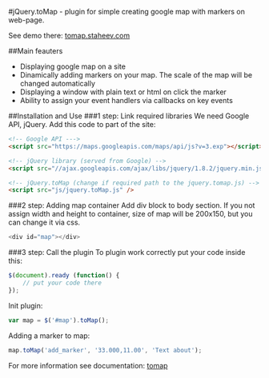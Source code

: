 #jQuery.toMap - plugin for simple creating google map with markers on web-page.

See demo there: [tomap.staheev.com](http://tomap.staheev.com)

##Main feauters
- Displaying google map on a site
- Dinamically adding markers on your map. The scale of the map will be changed automatically
- Displaying a window with plain text or html on click the marker
- Ability to assign your event handlers via callbacks on key events

##Installation and Use
###1 step: Link required libraries
We need Google API, jQuery. Add this code to <head> part of the site:

```html
<!-- Google API --->
<script src="https://maps.googleapis.com/maps/api/js?v=3.exp"></script>

<!-- jQuery library (served from Google) -->
<script src="//ajax.googleapis.com/ajax/libs/jquery/1.8.2/jquery.min.js"></script>

<!-- jQuery.toMap (change if required path to the jquery.tomap.js) -->
<script src="js/jquery.toMap.js" />
```

###2 step: Adding map container
Add div block to body section. If you not assign width and height to container, size of map will be 200x150, but you can change it via css.

```javascript
<div id="map"></div>
```

###3 step: Call the plugin
To plugin work correctly put your code inside this:
```javascript
$(document).ready (function() {
    // put your code there
});
```

Init plugin:

```javascript
var map = $('#map').toMap();
```

Adding a marker to map:

```javascript
map.toMap('add_marker', '33.000,11.00', 'Text about');
```

For more information see documentation: [tomap](http://tomap.staheev.com/documentation)
